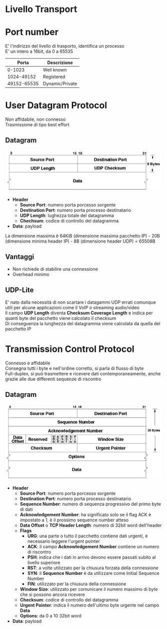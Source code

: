 # Livello Transport

# Port number

E' l'indirizzo del livello di trasporto, identifica un processo  
E' un intero a 16bit, da 0 a 65535

| Porta       | Descrizione     |
|-------------|-----------------|
| 0-1023      | Well known      |
| 1024-49152  | Registered      |
| 49152-65535 | Dynamic/Private |

# User Datagram Protocol

Non affidabile, non connesso  
Trasmissione di tipo best effort

## Datagram

![Datagramma UDP](./img/udp_datagram.png)
- **Header**
  - **Source Port**: numero porta porcesso sorgente
  - **Destination Port**: numero porta processo destinatario
  - **UDP Length**: lughezza totale del datagramma
  - **Chechsum**: codice di controllo del datagramma
- **Data**: payload

La dimensione massima è 64KiB (dimensione massima pacchetto IP) - 20B (dimensione minima header IP) - 8B (dimensione header UDP) = 65508B

## Vantaggi

- Non richiede di stabilire una connessione
- Overhead minimo

## UDP-Lite

E' nato dalla necessità di non scartare i datagammi UDP errati comunque utili per alcune applicazioni come il VoIP o streaming audio/video  
Il campo **UDP Length** diventa **Checksum Coverage Length** e indica per quanti byte del pacchetto viene calcolato il checksum  
Di conseguenza la lunghezza del datagramma viene calcolata da quella del pacchetto IP

# Transmission Control Protocol

Connesso e affidabile  
Consegna tutti i byte e nell'ordine corretto, si parla di flusso di byte  
Full-duplex, si può trasmettere e ricevere dati contemporaneamente, anche grazie alle due differenti sequenze di riscontro

## Datagram

![Datagramma TCP](./img/tcp_datagram.png)
- **Header**
  - **Source Port**: numero porta porcesso sorgente
  - **Destination Port**: numero porta processo destinatario
  - **Sequence Number**: numero di sequenza progressivo del primo byte di dati
  - **Acknowledgement Number**: ha significato solo se il flag ACK è impostato a 1, è il prossimo sequence number atteso
  - **Data Offset** o **TCP Header Length**: numero di 32bit word dell'header
  - **Flags**
    - **URG**: una parte o tutto il pacchetto contiene dati urgenti, è necessario leggere l'urgent pointer
    - **ACK**: il campo **Acknowledgement Number** contiene un numero di riscontro
    - **PSH**: indica che i dati in arrivo devono essere passati subito al livello superiore
    - **RST**: a volte utilizzato per la chiusura forzata della connessione
    - **SYN**: il **Sequence Number** è da utilizzare come Initial Sequence Number
    - **FIN**: utilizzato per la chiusura della connessione
  - **Window Size**: utilizzato per comunicare il numero massimo di byte che si possono ancora ricevere
  - **Checksum**: codice di controllo del datagramma
  - **Urgent Pointer**: indica il numero dell'ultimo byte urgente nel campo **Data**
  - **Options**: da 0 a 10 32bit word
- **Data**: payload
